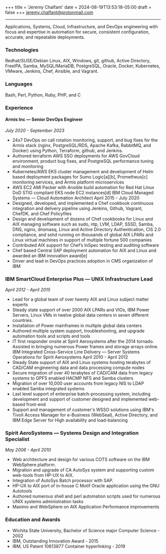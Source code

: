 +++
title = 'Jeremy Chalfant'
date = 2024-08-19T13:53:18-05:00
draft = false
+++
[jeremy.chalfant@protonmail.com](mailto:jeremy.chalfant@protonmail.com)

---------------------------

Applications, Systems, Cloud, Infrastructure, and DevOps engineering with focus and expertise in automation for secure, consistent configuration, accurate, and repeatable deployments.

### Technologies

Redhat/SUSE/Debian Linux, AIX, Windows, git, github, Active Directory, FreeIPA, Samba, MySQL/MariaDB, PostgreSQL, Oracle, Docker, Kubernetes, VMware, Jenkins, Chef, Ansible, and Vagrant.

### Languages

Bash, Perl, Python, Ruby, PHP, and C

### Experience

#### Armis Inc — Senior DevOps Engineer

*July 2020 - September 2023*

* 24x7 DevOps on call rotation monitoring, support, and bug fixes for the Armis stack (nginx, PostgreSQL/RDS, Apache Kafka, RabbitMQ, and Docker) using Python, Terraform, github, and Jenkins.
* Authored terraform AWS SSO deployments for AWS GovCloud environment, product bug fixes, and PostgreSQL performance tuning and monitoring
* Kubernetes/AWS EKS cluster management and development of Helm based deployment packages for Sumo Logic[a][b], Prometheus[c] monitoring services, and Armis platform microservices
* AWS EC2 AMI Packer with Ansible build automation for Red Hat Linux DoD STIG compliant EKS node EC2 instances[d]
IBM Cloud Managed Systems — Cloud Automation Architect
April 2015 - July 2020
* Designed, developed, and implemented a Chef cookbook continuous integration and delivery pipeline using Jenkins, Github, Vagrant, ChefDK, and Chef Policyfiles
* Design and development of dozens of Chef cookbooks for Linux and AIX managing software such as sudo, ntp, LVM, LDAP, SSSD, Samba, DNS, nginx, dnsmasq, Linux and Active Directory Authentication, CIS 2.0 compliance, and sshd running on thousands of global AIX LPARs and Linux virtual machines in support of multiple fortune 500 companies
* Contributed AIX support for Chef’s InSpec testing and auditing software
* Chef based Central SAP deployment automation for AIX and Linux and awarded an IBM innovation award[e]
* Driver and lead in DevOps practices adoption in CMS organization of IBM

### IBM SmartCloud Enterprise Plus — UNIX Infrastructure Lead

*April 2012 - April 2015*

* Lead for a global team of over twenty AIX and Linux subject matter experts
* Steady state support of over 2000 AIX LPARs and VIOs, IBM Power Servers, Linux VMs in twelve global data centers in seven different countries.
* Installation of Power mainframes in multiple global data centers
* Authored multiple system support, troubleshooting, and upgrade automation tools and scripts and tools
* IT first responder onsite at Spirit Aerosystems after the 2014 tornado.  Assisted in bringing numerous Power frames and storage arrays online.
IBM Integrated Cross-Service Line Delivery — Server Systems Operations for Spirit Aerosystems
April 2010 - April 2012
* Steady State support of AIX and Linux systems hosting terabytes of CAD/CAM engineering data and data processing compute nodes
* Secure migration of over 40 terabytes of CAD/CAM data from legacy systems to GPFS enabled HACMP NFS and Samba clusters
* Migration of over 10,000 user accounts from legacy NIS to LDAP enabled Samba integrated systems
* Last level support of enterprise batch-processing system, including development and support of customer designed and implemented web-based front-end
* Support and management of customer's WSSO solutions using IBM's Tivoli Access Manager for e-Business (WebSeal), Active Directory, and IBM Edge Server for High availability and load-balancing

### Spirit AeroSystems — Systems Design and Integration Specialist
*May 2006 - April 2010*
* Web architecture and design for various COTS software on the IBM WebSphere platform.
* Migration and upgrade of CA AutoSys system and supporting custom web-tools from HP-UX to AIX.
* Integration of AutoSys Batch processor with SAP.
* HP-UX to AIX port of in-house C Motif Oracle application using the GNU Autotools
* Authored numerous shell and perl automation scripts used for numerous UNIX systems administration tasks
* Maximo and WebSphere on AIX Application Performance improvements

### Education and Awards
* Wichita State University, Bachelor of Science major Computer Science - 2002
* IBM, Outstanding Innovation Award - 2015
* IBM, US Patent 10613877 Container hyperlinking - 2019
